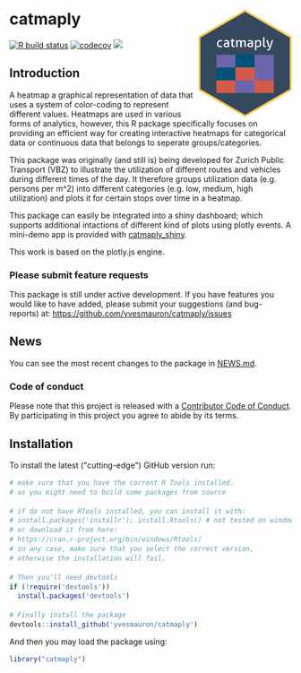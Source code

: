 catmaply <img src="man/figures/logo.png" align="right" height="192 px"/>
======================

[![R build status](https://github.com/yvesmauron/catmaply/workflows/R-CMD-check/badge.svg)](https://github.com/yvesmauron/catmaply/actions) [![codecov](https://codecov.io/gh/yvesmauron/catmaply/branch/master/graph/badge.svg)](https://codecov.io/gh/yvesmauron/catmaply) [![](https://img.shields.io/badge/lifecycle-development-blue.svg)](https://www.tidyverse.org/lifecycle/#development)


## Introduction

A heatmap a graphical representation of data that uses a system of color-coding to represent different values. Heatmaps are used in various forms of analytics, however, this R package specifically focuses on providing an efficient way for creating interactive heatmaps for categorical data or continuous data that belongs to seperate groups/categories. 

This package was originally (and still is) being developed for Zurich Public Transport (VBZ) to illustrate the utilization of different routes and vehicles during different times of the day. It therefore groups utilization data (e.g. persons per m^2) into different categories (e.g. low, medium, high utilization) and plots it for certain stops over time in a heatmap.

This package can easily be integrated into a shiny dashboard; which supports additional intactions of different kind of plots using plotly events. A mini-demo app is provided with [catmaply_shiny](https://github.com/yvesmauron/catmaply_shiny).

This work is based on the plotly.js engine. 

### Please submit feature requests

This package is still under active development. If you have features you would like to have added, please submit your suggestions (and bug-reports) at: <https://github.com/yvesmauron/catmaply/issues>

## News

You can see the most recent changes to the package in [NEWS.md](https://github.com/yvesmauron/catmaply/blob/master/NEWS.md). 


### Code of conduct

Please note that this project is released with a [Contributor Code of Conduct](https://github.com/yvesmauron/catmaply/blob/master/CONDUCT.md). By participating in this project you agree to abide by its terms.



## Installation

To install the latest ("cutting-edge") GitHub version run:

```R
# make sure that you have the corrent R Tools installed.
# as you might need to build some packages from source

# if do not have RTools installed, you can install it with:
# install.packages('installr'); install.Rtools() # not tested on windows
# or download it from here:
# https://cran.r-project.org/bin/windows/Rtools/
# in any case, make sure that you select the correct version, 
# otherwise the installation will fail.

# Then you'll need devtools
if (!require('devtools'))
  install.packages('devtools')

# Finally install the package
devtools::install_github('yvesmauron/catmaply')
```

And then you may load the package using:

```R
library("catmaply")
```
